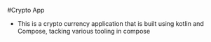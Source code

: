 #Crypto App 

- This is a crypto currency application that is built using kotlin and  Compose, tacking various tooling in compose
